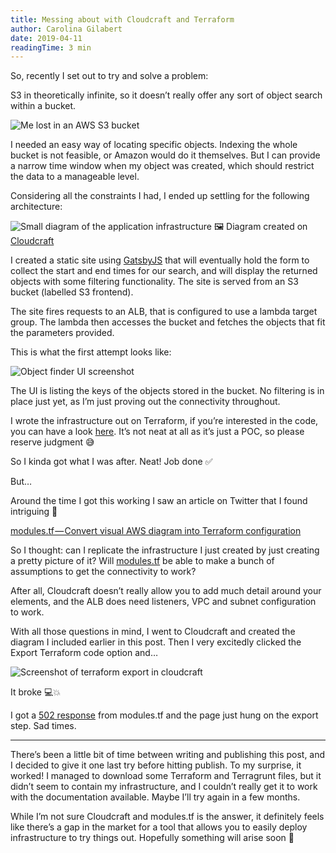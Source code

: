 ```yaml
---
title: Messing about with Cloudcraft and Terraform
author: Carolina Gilabert
date: 2019-04-11
readingTime: 3 min
---
```


So, recently I set out to try and solve a problem:

S3 in theoretically infinite, so it doesn’t really offer any sort of object search within a bucket.

![Me lost in an AWS S3 bucket](/images/cloudcraft-and-terraform/bucket.png)

I needed an easy way of locating specific objects. Indexing the whole bucket is not feasible, or Amazon would do it themselves. But I can provide a narrow time window when my object was created, which should restrict the data to a manageable level.

Considering all the constraints I had, I ended up settling for the following architecture:

![Small diagram of the application infrastructure](/images/cloudcraft-and-terraform/object-finder-diagram.png)
🖼 Diagram created on [Cloudcraft](https://cloudcraft.co/)

I created a static site using [GatsbyJS](http://gatsbyjs.org/) that will eventually hold the form to collect the start and end times for our search, and will display the returned objects with some filtering functionality. The site is served from an S3 bucket (labelled S3 frontend).

The site fires requests to an ALB, that is configured to use a lambda target group. The lambda then accesses the bucket and fetches the objects that fit the parameters provided.

This is what the first attempt looks like:

![Object finder UI screenshot](/images/cloudcraft-and-terraform/object-finder-ui.png)

The UI is listing the keys of the objects stored in the bucket. No filtering is in place just yet, as I’m just proving out the connectivity throughout.

I wrote the infrastructure out on Terraform, if you’re interested in the code, you can have a look [here](https://github.com/carolgilabert/object-finder). It’s not neat at all as it’s just a POC, so please reserve judgment 😅

So I kinda got what I was after. Neat! Job done ✅

But…

Around the time I got this working I saw an article on Twitter that I found intriguing 🤔

[modules.tf — Convert visual AWS diagram into Terraform configuration](https://medium.com/devopslinks/modules-tf-convert-visual-aws-diagram-into-terraform-configurations-e61fb0574b10)

So I thought: can I replicate the infrastructure I just created by just creating a pretty picture of it? Will [modules.tf](https://modules.tf/) be able to make a bunch of assumptions to get the connectivity to work?

After all, Cloudcraft doesn’t really allow you to add much detail around your elements, and the ALB does need listeners, VPC and subnet configuration to work.

With all those questions in mind, I went to Cloudcraft and created the diagram I included earlier in this post. Then I very excitedly clicked the Export Terraform code option and…

![Screenshot of terraform export in cloudcraft](/images/cloudcraft-and-terraform/export-terraform.png)

It broke 💻💥

I got a [502 response](https://http.cat/502) from modules.tf and the page just hung on the export step. Sad times.

---

There’s been a little bit of time between writing and publishing this post, and I decided to give it one last try before hitting publish. To my surprise, it worked! I managed to download some Terraform and Terragrunt files, but it didn’t seem to contain my infrastructure, and I couldn’t really get it to work with the documentation available.  Maybe I’ll try again in a few months.

While I’m not sure Cloudcraft and modules.tf is the answer, it definitely feels like there’s a gap in the market for a tool that allows you to easily deploy infrastructure to try things out. Hopefully something will arise soon 🙂
